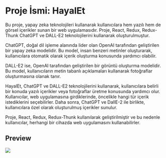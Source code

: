 # Proje İsmi: HayalEt


Bu proje, yapay zeka teknolojileri kullanarak kullanıcılara hem yazılı hem de görsel içerikler sunan bir web uygulamasıdır. Proje, React, Redux, Redux-Thunk ChatGPT ve DALL-E2 teknolojilerini kullanarak oluşturulmuştur.

ChatGPT, doğal dil işleme alanında lider olan OpenAI tarafından geliştirilen bir yapay zeka modelidir. Bu model, insan benzeri metinler oluşturarak, kullanıcılara otomatik olarak içerik oluşturma konusunda yardımcı olabilir.

DALL-E2 ise, OpenAI tarafından geliştirilen bir görüntü oluşturma modelidir. Bu model, kullanıcıların metin tabanlı açıklamaları kullanarak fotoğraflar oluşturmasına olanak tanır.

HayalEt, ChatGPT ve DALL-E2 teknolojilerini kullanarak, kullanıcılara belirli bir konuda yazılı içerikler veya fotoğraflar üretme konusunda yardımcı olur. Kullanıcılar, web uygulamasına girdiklerinde, öncelikle hangi tür içerik istediklerini seçebilirler. Daha sonra, ChatGPT ve DallE-2 ile birlikte, kullanıcılara özel olarak oluşturulmuş içerikler sunulur.
 
Proje, React, Redux, Redux-Thunk kullanılarak geliştirilmiştir ve bu nedenle kullanıcılar, herhangi bir cihazda web uygulamasını kullanabilirler.

## Preview
<img src="https://user-images.githubusercontent.com/109925130/231015282-406dd92c-3134-414a-b682-fd0a48fc10f5.gif">

